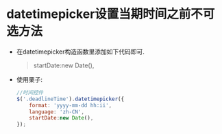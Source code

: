 # datetimepicker设置当期时间之前不可选方法

* 在datetimepicker构造函数里添加如下代码即可.

  >startDate:new Date(),

* 使用栗子:

    ```js
    //时间控件
    $('.deadlineTime').datetimepicker({
        format: 'yyyy-mm-dd hh:ii',
        language: 'zh-CN',
        startDate:new Date(),
    });
    ```

